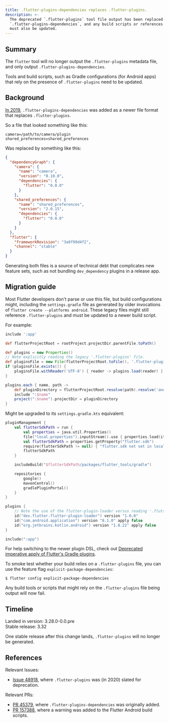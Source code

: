 ```yaml
---
title: .flutter-plugins-dependencies replaces .flutter-plugins.
description: >-
  The deprecated `.flutter-plugins` tool file output has been replaced by
  `.flutter-plugins-dependencies`, and any build scripts or references to it
  must also be updated.
---
```


## Summary

The `flutter` tool will no longer output the `.flutter-plugins` metadata file,
and only output `.flutter-plugins-dependencies`.

Tools and build scripts, such as Gradle configurations (for Android apps) that
rely on the presence of `.flutter-plugins` need to be updated.

## Background

[In 2019][PR 45379], `.flutter-plugins-dependencies` was added as a newer file
format that replaces `.flutter-plugins`.

So a file that looked something like this:

```plaintext title=".flutter-plugins"
camera=/path/to/camera/plugin
shared_preferences=shared_preferences
```

Was replaced by something like this:

```json title=".flutter-plugins-dependencies"
{
  "dependencyGraph": {
    "camera": {
      "name": "camera",
      "version": "0.10.0",
      "dependencies": {
        "flutter": "0.0.0"
      }
    },
    "shared_preferences": {
      "name": "shared_preferences",
      "version": "2.0.15",
      "dependencies": {
        "flutter": "0.0.0"
      }
    }
  },
  "flutter": {
    "frameworkRevision": "3a0f99d4f2",
    "channel": "stable"
  }
}
```

Generating both files is a source of technical debt that
complicates new feature sets, such as
not bundling `dev_dependency` plugins in a release app.

## Migration guide

Most Flutter developers don't parse or use this file, but
build configurations might, including the `settings.gradle` file as
generated by older invocations of `flutter create --platforms android`.
These legacy files might still reference `.flutter-plugins` and
must be updated to a newer build script.

For example:

```groovy title="settings.gradle"
include ':app'

def flutterProjectRoot = rootProject.projectDir.parentFile.toPath()

def plugins = new Properties()
// Note explicitly reading the legacy '.flutter-plugins' file.
def pluginsFile = new File(flutterProjectRoot.toFile(), '.flutter-plugins')
if (pluginsFile.exists()) {
    pluginsFile.withReader('UTF-8') { reader -> plugins.load(reader) }
}

plugins.each { name, path ->
    def pluginDirectory = flutterProjectRoot.resolve(path).resolve('android').toFile()
    include ":$name"
    project(":$name").projectDir = pluginDirectory
}
```

Might be upgraded to its `settings.gradle.kts` equivalent:

```kts title="settings.gradle.kts"
pluginManagement {
    val flutterSdkPath = run {
        val properties = java.util.Properties()
        file("local.properties").inputStream().use { properties.load(it) }
        val flutterSdkPath = properties.getProperty("flutter.sdk")
        require(flutterSdkPath != null) { "flutter.sdk not set in local.properties" }
        flutterSdkPath
    }

    includeBuild("$flutterSdkPath/packages/flutter_tools/gradle")

    repositories {
        google()
        mavenCentral()
        gradlePluginPortal()
    }
}

plugins {
    // Note the use of the flutter-plugin-loader versus reading '.flutter-plugins'
    id("dev.flutter.flutter-plugin-loader") version "1.0.0"
    id("com.android.application") version "8.1.0" apply false
    id("org.jetbrains.kotlin.android") version "1.8.22" apply false
}

include(":app")
```

For help switching to the newer plugin DSL, check out
[Deprecated imperative apply of Flutter's Gradle plugins][imperative-apply].

To smoke test whether your build relies on a `.flutter-plugins` file,
you can use the feature flag `explicit-package-dependencies`:

```console
$ flutter config explicit-package-dependencies
```

Any build tools or scripts that might rely on the `.flutter-plugins` file
being output will now fail.

## Timeline

Landed in version: 3.28.0-0.0.pre<br>
Stable release: 3.32

One stable release after this change lands,
`.flutter-plugins` will no longer be generated.

## References

Relevant Issues:

- [Issue 48918][], where `.flutter-plugins` was (in 2020)
  slated for deprecation.

Relevant PRs:

- [PR 45379][], where `.flutter-plugins-dependencies` was originally added.
- [PR 157388][], where a warning was added to the Flutter Android build scripts.

[Issue 48918]: {{site.repo.flutter}}/issues/48918
[PR 45379]: {{site.repo.flutter}}/pull/45379
[PR 157388]: {{site.repo.flutter}}/pull/157388
[imperative-apply]: /release/breaking-changes/flutter-gradle-plugin-apply
